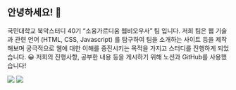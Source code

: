 ## 안녕하세요! 🤩
국민대학교 북악스터디 40기 “소융가르디움 웹비오우사” 팀 입니다. 저희 팀은 웹 기술과 관련 언어 (HTML, CSS, Javascript) 를 탐구하여 팀을 소개하는 사이트 등을 제작해보며 궁극적으로 웹에 대한 이해를 증진시키는 목적을 가지고 스터디를 진행하게 되었습니다. 😀 저희의 진행사항, 공부한 내용 등을 게시하기 위해 노션과 GitHub를 사용했습니다! 

<a href="https://github.com/KMU-Web-Study"><img src="https://img.shields.io/badge/Github-000000?style=flat-square&logo=Github&logoColor=white"/></a>
<a href="https://nebulous-steam-354.notion.site/f2065d2b8e014faf871ebfc701d56eba"><img src="https://img.shields.io/badge/Notion-FFFFFF?style=flat-square&logo=Notion&logoColor=black"/><a>
